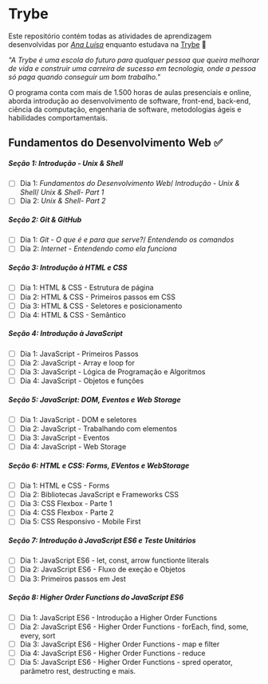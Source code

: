 # Trybe

Este repositório contém todas as atividades de aprendizagem desenvolvidas por _[Ana Luísa](https://www.linkedin.com/in/ana-lu%C3%ADsa-c%C3%A9sar-dol%C3%A1cio-rebou%C3%A7as-012a4b159/)_ enquanto estudava na [Trybe](https://www.betrybe.com/) :rocket:

_"A Trybe é uma escola do futuro para qualquer pessoa que queira melhorar de vida e construir uma carreira de sucesso em tecnologia, onde a pessoa só paga quando conseguir um bom trabalho."_

O programa conta com mais de 1.500 horas de aulas presenciais e online, aborda introdução ao desenvolvimento de software, front-end, back-end, ciência da computação, engenharia de software, metodologias ágeis e habilidades comportamentais.

## Fundamentos do Desenvolvimento Web :white_check_mark:

##### Seção 1: Introdução - Unix & Shell

- [ ] Dia 1: _Fundamentos do Desenvolvimento Web_/ _Introdução - Unix & Shell_/ _Unix & Shell- Part 1_
- [ ] Dia 2: _Unix & Shell- Part 2_

##### Seção 2: Git & GitHub

- [ ] Dia 1: _Git - O que é e para que serve?_/ _Entendendo os comandos_
- [ ] Dia 2: _Internet - Entendendo como ela funciona_

##### Seção 3: Introdução à HTML e CSS

- [ ] Dia 1: HTML & CSS - Estrutura de página
- [ ] Dia 2: HTML & CSS - Primeiros passos em CSS
- [ ] Dia 3: HTML & CSS - Seletores e posicionamento
- [ ] Dia 4: HTML & CSS - Semântico

##### Seção 4: Introdução à JavaScript

- [ ] Dia 1: JavaScript - Primeiros Passos
- [ ] Dia 2: JavaScript - Array e loop for
- [ ] Dia 3: JavaScript - Lógica de Programação e Algoritmos
- [ ] Dia 4: JavaScript - Objetos e funções

##### Seção 5: JavaScript: DOM, Eventos e Web Storage

- [ ] Dia 1: JavaScript - DOM e seletores
- [ ] Dia 2: JavaScript - Trabalhando com elementos
- [ ] Dia 3: JavaScript - Eventos
- [ ] Dia 4: JavaScript - Web Storage

##### Seção 6: HTML e CSS: Forms, EVentos e WebStorage

- [ ] Dia 1: HTML e CSS - Forms
- [ ] Dia 2: Bibliotecas JavaScript e Frameworks CSS
- [ ] Dia 3: CSS Flexbox - Parte 1
- [ ] Dia 4: CSS Flexbox - Parte 2
- [ ] Dia 5: CSS Responsivo - Mobile First

##### Seção 7: Introdução à JavaScript ES6 e Teste Unitários

- [ ] Dia 1: JavaScript ES6 - let, const, arrow functionte literals
- [ ] Dia 2: JavaScript ES6 - Fluxo de exeção e Objetos
- [ ] Dia 3: Primeiros passos em Jest

##### Seção 8: Higher Order Functions do JavaScript ES6

- [ ] Dia 1: JavaScript ES6 - Introdução a Higher Order Functions
- [ ] Dia 2: JavaScript ES6 - Higher Order Functions - forEach, find, some, every, sort
- [ ] Dia 3: JavaScript ES6 - Higher Order Functions - map e filter
- [ ] Dia 4: JavaScript ES6 - Higher Order Functions - reduce
- [ ] Dia 5: JavaScript ES6 - Higher Order Functions - spred operator, parâmetro rest, destructing e mais.
